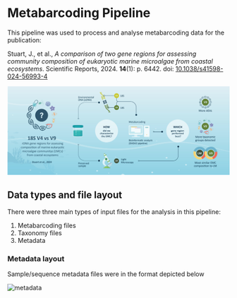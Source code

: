 <body>
<h1>Metabarcoding Pipeline</h1>
<p> 
  This pipeline was used to process and analyse metabarcoding data for the publication: </p>
<p>
  Stuart, J., et al., <i> A comparison of two gene regions for assessing community composition of eukaryotic marine microalgae from coastal ecosystems</i>. 
Scientific Reports, 2024. <b>14</b>(1): p. 6442. doi: <a href="http://dx.doi.org/10.1038/s41598-024-56993-4">10.1038/s41598-024-56993-4</a> 
</p>
<img src="images/graphicalAbstract.jpg" alt="graphicalAbstarct" />

<h2> Data types and file layout </h2>
<p>
  There were three main types of input files for the analysis in this pipeline:
  <ol>
    <li>Metabarcoding files</li>
    <li>Taxonomy files</li>
    <li>Metadata</li>
  </ol>
  </p>
<h3>Metadata layout</h3>
<p>Sample/sequence metadata files were in the format depicted below</p>
<img src="metadata.png" alt="metadata" />

</body>
